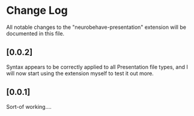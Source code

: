 # Change Log

All notable changes to the "neurobehave-presentation" extension will be
documented in this file.

## [0.0.2]

Syntax appears to be correctly applied to all Presentation file types, and
I will now start using the extension myself to test it out more.

## [0.0.1]

Sort-of working....